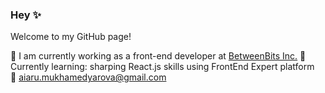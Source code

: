 ### Hey ✨
Welcome to my GitHub page!

🔭 I am currently working as a front-end developer at [BetweenBits Inc.](https://github.com/BetweenBits) 
🌱 Currently learning: sharping React.js skills using FrontEnd Expert platform  
💬 aiaru.mukhamedyarova@gmail.com  

